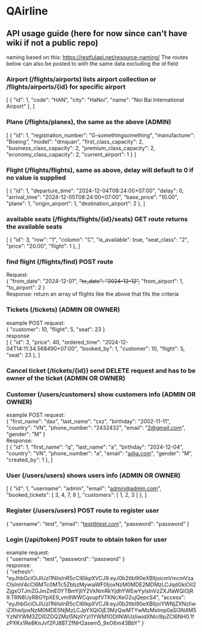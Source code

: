 # QAirline

## API usage guide (here for now since can't have wiki if not a public repo)

naming based on this: https://restfulapi.net/resource-naming/
The routes below can also be posted to with the same data excluding the id field
### Airport (/flights/airports) lists airport collection or /flights/airports/{id} for specific airport  
[
    {
        "id": 1,
        "code": "HAN",
        "city": "HaNoi",
        "name": "Noi Bai International Airport"
    },
]
### Plane (/flights/planes), the same as the above (ADMIN)  
[
    {
        "id": 1,
        "registration_number": "G-somethingsomething",
        "manufacturer": "Boeing",
        "model": "dmquan",
        "first_class_capacity": 2,
        "business_class_capacity": 2,
        "premium_class_capacity": 2,
        "economy_class_capacity": 2,
        "current_airport": 1
    }
]
### Flight (/flights/flights), same as above, delay will default to 0 if no value is supplied  
[
    {
        "id": 1,
        "departure_time": "2024-12-04T08:24:00+07:00",
        "delay": 0,
        "arrival_time": "2024-12-05T08:24:00+07:00",
        "base_price": "10.00",
        "plane": 1,
        "origin_airport": 1,
        "destination_airport": 2
    },
]
### available seats (/flights/flights/{id}/seats) GET route returns the available seats  
[
    {
        "id": 3,
        "row": "1",
        "column": "C",
        "is_available": true,
        "seat_class": "2",
        "price": "20.00",
        "flight": 1
    },
]
### find flight (/flights/find) POST route  
Request:  
{
    "from_date": "2024-12-01",
    ~~"to_date": "2024-12-12",~~
    "from_airport": 1,
    "to_airport": 2
}  
Response: return an array of flights like the above that fits the criteria

### Tickets (/tickets)  (ADMIN OR OWNER)
example POST request:  
{
    "customer": 10,
    "flight": 5,
    "seat": 23
}  
response  
[
    {
        "id": 3,
        "price": 40,
        "ordered_time": "2024-12-04T14:11:34.568490+07:00",
        "booked_by": 1,
        "customer": 10,
        "flight": 5,
        "seat": 23
    },
]

### Cancel ticket (/tickets/{id}) send DELETE request and has to be owner of the ticket (ADMIN OR OWNER)  

### Customer (/users/customers) show customers info (ADMIN OR OWNER)  
example POST request:  
{
    "first_name": "das",
    "last_name": "cxz",
    "birthday": "2002-11-11",
    "country": "VN",
    "phone_number": "2432432",
    "email": "2@gmail.com",
    "gender": "M"
}  
Response:  
[
    {
        "id": 1,
        "first_name": "q",
        "last_name": "a",
        "birthday": "2024-12-04",
        "country": "VN",
        "phone_number": "a",
        "email": "a@a.com",
        "gender": "M",
        "created_by": 1
    },
]
### User (/users/users) shows users info (ADMIN OR OWNER)  
[
    {
        "id": 1,
        "username": "admin",
        "email": "admin@admin.com",
        "booked_tickets": [
            3,
            4,
            7,
            8
        ],
        "customers": [
            1,
            2,
            3
        ]
    },
]
### Register (/users/users) POST route to register user
{
    "username": "test",
    "email": "test@test.com",
    "password": "password"
}
### Login (/api/token) POST route to obtain token for user
example request:  
{
    "username": "test",
    "password": "password"
}  
response:  
{
    "refresh": "eyJhbGciOiJIUzI1NiIsInR5cCI6IkpXVCJ9.eyJ0b2tlbl90eXBlIjoicmVmcmVzaCIsImV4cCI6MTc0MTc5ZbbzMywiaWF0IjoxNzM0MDE2MDMzLCJqdGkiOiI2ZjgxOTJmZGJmZmE0YTBmYjliY2VkNmRkYjdhYWEwYyIsInVzZXJfaWQiOjR9.TRN8UyRBGYpXE9_vm9WWCqvupfVTKNcXeO2ujQepcS4",
    "access": "eyJhbGciOiJIUzI1NiIsInR5cCI6IkpXVCJ9.eyJ0b2tlbl90eXBlIjoiYWNjZXNzIiwiZXhwIjoxNzM0MDE5NjMzLCJpYXQiOjE3MzQwMTYwMzMsImp0aSI3N4M5YzNlYWM3ZDI0ZDQ2MzI5NzllYzI1YWM1ODllNWUzIiwidXNlcl9pZCI6NH0.1fzPXKx1Re8KnJvf2PJ8BTZfNH2asem5_9xO6m43BbY"
}
